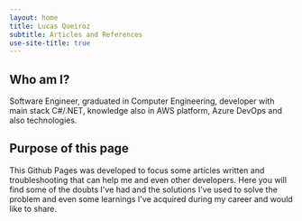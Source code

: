```yaml
---
layout: home
title: Lucas Queiroz
subtitle: Articles and References
use-site-title: true
---
```


## Who am I?

Software Engineer, graduated in Computer Engineering, developer with main stack C#/.NET, knowledge also in AWS platform, Azure DevOps and also technologies.

## Purpose of this page

This Github Pages was developed to focus some articles written and troubleshooting that can help me and even other developers. Here you will find some of the doubts I've had and the solutions I've used to solve the problem and even some learnings I've acquired during my career and would like to share.
